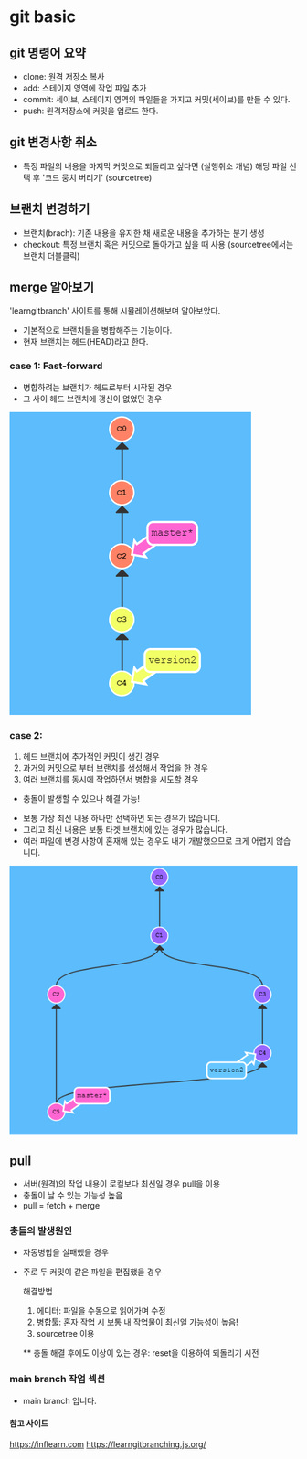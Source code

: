 # git basic

## git 명령어 요약

- clone: 원격 저장소 복사
- add: 스테이지 영역에 작업 파일 추가
- commit: 세이브, 스테이지 영역의 파일들을 가지고 커밋(세이브)를 만들 수 있다.
- push: 원격저장소에 커밋을 업로드 한다.

## git 변경사항 취소
- 특정 파일의 내용을 마지막 커밋으로 되돌리고 싶다면 (실행취소 개념) 해당 파일 선택 후 '코드 뭉치 버리기' (sourcetree)

## 브랜치 변경하기
- 브랜치(brach): 기존 내용을 유지한 채 새로운 내용을 추가하는 분기 생성
- checkout: 특정 브랜치 혹은 커밋으로 돌아가고 싶을 때 사용 (sourcetree에서는 브랜치 더블클릭)

## merge 알아보기
'learngitbranch' 사이트를 통해 시뮬레이션해보며 알아보았다.
- 기본적으로 브랜치들을 병합해주는 기능이다.
- 현재 브랜치는 헤드(HEAD)라고 한다.

### case 1: Fast-forward
- 병합하려는 브랜치가 헤드로부터 시작된 경우
- 그 사이 헤드 브랜치에 갱신이 없었던 경우
  
![case1](./case1.png)

### case 2:

  1. 헤드 브랜치에 추가적인 커밋이 생긴 경우
  2. 과거의 커밋으로 부터 브랜치를 생성해서 작업을 한 경우
  3. 여러 브랜치를 동시에 작업하면서 병합을 시도할 경우 

   * 충돌이 발생할 수 있으나 해결 가능!
   - 보통 가장 최신 내용 하나만 선택하면 되는 경우가 많습니다.
   - 그리고 최신 내용은 보통 타겟 브랜치에 있는 경우가 많습니다.
   - 여러 파일에 변경 사항이 혼재해 있는 경우도 내가 개발했으므로 크게 어렵지 않습니다.

![case2](./case2.png)

## pull
- 서버(원격)의 작업 내용이 로컬보다 최신일 경우 pull을 이용
- 충돌이 날 수 있는 가능성 높음
- pull = fetch + merge
  
### 충돌의 발생원인
  - 자동병합을 실패했을 경우
  - 주로 두 커밋이 같은 파일을 편집했을 경우
  
    해결방법
    1. 에디터: 파일을 수동으로 읽어가며 수정
    2. 병합툴: 혼자 작업 시 보통 내 작업물이 최신일 가능성이 높음!
    3. sourcetree 이용
   
    ** 충돌 해결 후에도 이상이 있는 경우:
        reset을 이용하여 되돌리기 시전

### main branch 작업 섹션
- main branch 입니다.  

#### 참고 사이트
https://inflearn.com
https://learngitbranching.js.org/
